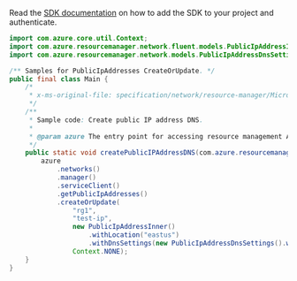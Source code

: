 Read the [SDK documentation](https://github.com/Azure/azure-sdk-for-java/blob/azure-resourcemanager_2.13.0/sdk/resourcemanager/azure-resourcemanager/README.md) on how to add the SDK to your project and authenticate.

```java
import com.azure.core.util.Context;
import com.azure.resourcemanager.network.fluent.models.PublicIpAddressInner;
import com.azure.resourcemanager.network.models.PublicIpAddressDnsSettings;

/** Samples for PublicIpAddresses CreateOrUpdate. */
public final class Main {
    /*
     * x-ms-original-file: specification/network/resource-manager/Microsoft.Network/stable/2021-05-01/examples/PublicIpAddressCreateDns.json
     */
    /**
     * Sample code: Create public IP address DNS.
     *
     * @param azure The entry point for accessing resource management APIs in Azure.
     */
    public static void createPublicIPAddressDNS(com.azure.resourcemanager.AzureResourceManager azure) {
        azure
            .networks()
            .manager()
            .serviceClient()
            .getPublicIpAddresses()
            .createOrUpdate(
                "rg1",
                "test-ip",
                new PublicIpAddressInner()
                    .withLocation("eastus")
                    .withDnsSettings(new PublicIpAddressDnsSettings().withDomainNameLabel("dnslbl")),
                Context.NONE);
    }
}
```
